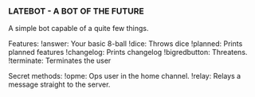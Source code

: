 ### LATEBOT - A BOT OF THE FUTURE ###

A simple bot capable of a quite few things.

Features:
!answer:   Your basic 8-ball
!dice:        Throws dice
!planned:  Prints planned features
!changelog: Prints changelog
!bigredbutton: Threatens.
!terminate: Terminates the user

Secret methods:
!opme: Ops user in the home channel.
!relay: Relays a message straight to the server.

